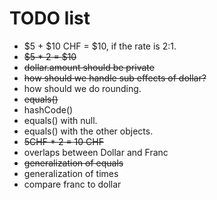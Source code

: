 # TODO list

- $5 + $10 CHF = $10, if the rate is 2:1.
- ~~$5 * 2 = $10~~
- ~~dollar.amount should be private~~
- ~~how should we handle sub effects of dollar?~~
- how should we do rounding.
- ~~equals()~~
- hashCode()
- equals() with null.
- equals() with the other objects.
- ~~5CHF * 2 = 10 CHF~~
- overlaps between Dollar and Franc
- ~~generalization of equals~~
- generalization of times
- compare franc to dollar
